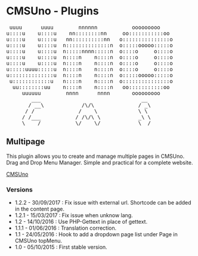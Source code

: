 CMSUno - Plugins
================

<pre>
 uuuu      uuuu        nnnnnn           ooooooooo
u::::u    u::::u    nn::::::::nn     oo:::::::::::oo
u::::u    u::::u   nn::::::::::nn   o:::::::::::::::o
u::::u    u::::u  n::::::::::::::n  o:::::ooooo:::::o
u::::u    u::::u  n:::::nnnn:::::n  o::::o     o::::o
u::::u    u::::u  n::::n    n::::n  o::::o     o::::o
u::::u    u::::u  n::::n    n::::n  o::::o     o::::o
u:::::uuuu:::::u  n::::n    n::::n  o::::o     o::::o
u::::::::::::::u  n::::n    n::::n  o:::::ooooo:::::o
 u::::::::::::u   n::::n    n::::n  o:::::::::::::::o
  uu::::::::uu    n::::n    n::::n   oo:::::::::::oo
     uuuuuu        nnnn      nnnn       ooooooooo
        ___                                __
       / __\            /\/\              / _\
      / /              /    \             \ \
     / /___           / /\/\ \            _\ \
     \____/           \/    \/            \__/
</pre>

## Multipage ##

This plugin allows you to create and manage multiple pages in CMSUno.
Drag and Drop Menu Manager.
Simple and practical for a complete website.

[CMSUno](https://github.com/boiteasite/cmsuno)

### Versions ###

* 1.2.2 - 30/09/2017 : Fix issue with external url. Shortcode can be added in the content page.
* 1.2.1 - 15/03/2017 : Fix issue when unknow lang.
* 1.2 - 14/10/2016 : Use PHP-Gettext in place of gettext.
* 1.1.1 - 01/06/2016 : Translation correction.
* 1.1 - 24/05/2016 : Hook to add a dropdown page list under Page in CMSUno topMenu.
* 1.0 - 05/10/2015 : First stable version.